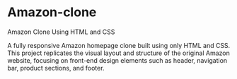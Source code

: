 # Amazon-clone
Amazon Clone Using HTML and CSS

A fully responsive Amazon homepage clone built using only HTML and CSS. This project replicates the visual layout and structure of the original Amazon website, focusing on front-end design elements such as header, navigation bar, product sections, and footer.
